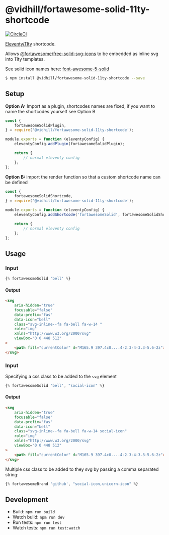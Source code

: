 # @vidhill/fortawesome-solid-11ty-shortcode

[![CircleCI](https://circleci.com/gh/vidhill/fortawesome-solid-svg-11ty-shortcode/tree/main.svg?style=shield)](https://circleci.com/gh/vidhill/fortawesome-solid-svg-11ty-shortcode/tree/main)

[Eleventy/11ty](https://www.11ty.dev/) shortcode.

Allows [@fortawesome/free-solid-svg-icons](https://www.npmjs.com/package/@fortawesome/free-solid-svg-icons) to be embedded as inline svg into 11ty templates.

See solid icon names here: [font-awesome-5-solid](https://fortawesome.com/sets/font-awesome-5-solid)

```bash
$ npm install @vidhill/fortawesome-solid-11ty-shortcode --save
```

## Setup

**Option A:** Import as a plugin, shortcodes names are fixed, if you want to name the shortcodes yourself see Option B

```javascript
const {
    fortawesomeSolidPlugin,
} = require('@vidhill/fortawesome-solid-11ty-shortcode');

module.exports = function (eleventyConfig) {
    eleventyConfig.addPlugin(fortawesomeSolidPlugin);

    return {
        // normal eleventy config
    };
};
```

**Option B:** import the render function so that a custom shortcode name can be defined

```javascript
const {
    fortawesomeSolidShortcode,
} = require('@vidhill/fortawesome-solid-11ty-shortcode');

module.exports = function (eleventyConfig) {
    eleventyConfig.addShortcode('fortawesomeSolid', fortawesomeSolidShortcode);

    return {
        // normal eleventy config
    };
};
```

## Usage

### Input

```javascript
{% fortawesomeSolid 'bell' %}
```

#### Output

```html
<svg
    aria-hidden="true"
    focusable="false"
    data-prefix="fas"
    data-icon="bell"
    class="svg-inline--fa fa-bell fa-w-14 "
    role="img"
    xmlns="http://www.w3.org/2000/svg"
    viewBox="0 0 448 512"
>
    <path fill="currentColor" d="M165.9 397.4c0....4-2.3-4-3.3-5.6-2z"></path>
</svg>
```

### Input

Specifying a css class to be added to the `svg` element

```javascript
{% fortawesomeSolid 'bell', "social-icon" %}
```

#### Output

```html
<svg
    aria-hidden="true"
    focusable="false"
    data-prefix="fas"
    data-icon="bell"
    class="svg-inline--fa fa-bell fa-w-14 social-icon"
    role="img"
    xmlns="http://www.w3.org/2000/svg"
    viewBox="0 0 448 512"
>
    <path fill="currentColor" d="M165.9 397.4c0....4-2.3-4-3.3-5.6-2z"></path>
</svg>
```

Multiple css class to be added to they svg by passing a comma separated string:

```javascript
{% fortawesomeBrand 'github', "social-icon,unicorn-icon" %}
```

## Development

-   Build: `npm run build`
-   Watch build: `npm run dev`
-   Run tests: `npm run test`
-   Watch tests: `npm run test:watch`
